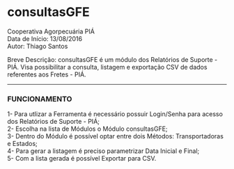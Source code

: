 # consultasGFE

Cooperativa Agorpecuária PIÁ  
Data de Início: 13/08/2016  
Autor: Thiago Santos

Breve Descrição: consultasGFE é um módulo dos Relatórios de Suporte - PIÁ. Visa possibilitar a consulta, listagem e exportação CSV de dados referentes aos Fretes - PIÁ.

-----------------------------------------------------------------------------

### FUNCIONAMENTO

1- Para utlizar a Ferramenta é necessário possuir Login/Senha para acesso dos Relatórios de Suporte - PIÁ;  
2- Escolha na lista de Módulos o Módulo consultasGFE;  
3- Dentro do Módulo é possível optar entre dois Métodos: Transportadoras e Estados;  
4- Para gerar a listagem é preciso parametrizar Data Inicial e Final;  
5- Com a lista gerada é possível Exportar para CSV.